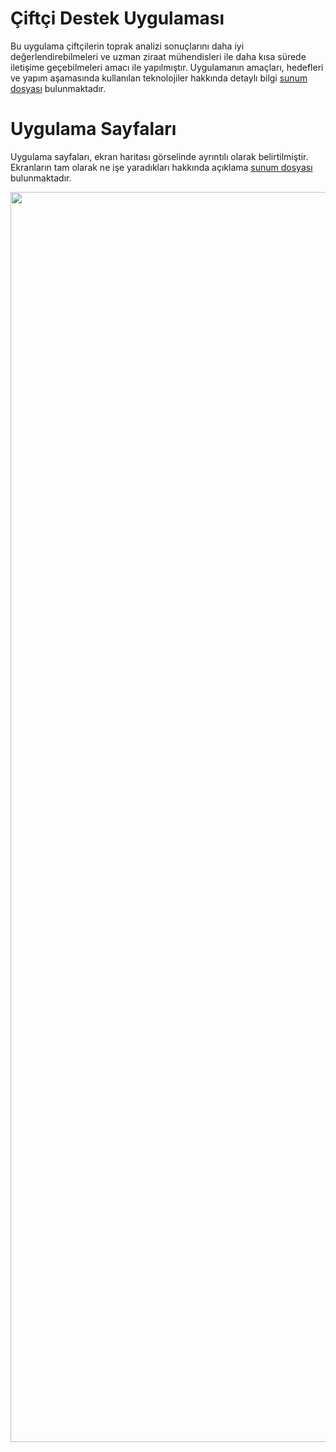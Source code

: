 # Çiftçi Destek Uygulaması 

Bu uygulama çiftçilerin toprak analizi sonuçlarını daha iyi değerlendirebilmeleri ve uzman ziraat mühendisleri ile daha kısa sürede iletişime geçebilmeleri amacı ile yapılmıştır.
Uygulamanın amaçları, hedefleri ve yapım aşamasında kullanılan teknolojiler hakkında detaylı bilgi [sunum dosyası](https://github.com/furkanayyildiz55/Ciftci_Destek_Mobil/blob/main/sunum.pdf) bulunmaktadır.


# Uygulama Sayfaları
Uygulama  sayfaları, ekran haritası görselinde ayrıntılı olarak belirtilmiştir. Ekranların tam olarak ne işe yaradıkları hakkında açıklama [sunum dosyası](https://github.com/furkanayyildiz55/Ciftci_Destek_Mobil/blob/main/sunum.pdf) bulunmaktadır.

<img src="https://github.com/furkanayyildiz55/Ciftci_Destek_Mobil/blob/main/ekran_haritalar%C4%B1.jpg" width="2000">
